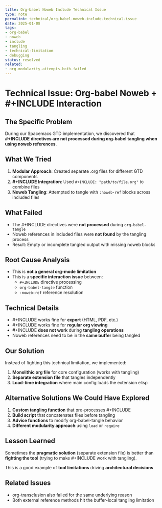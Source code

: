 ```yaml
---
title: Org-babel Noweb Include Technical Issue
type: note
permalink: technical/org-babel-noweb-include-technical-issue
date: 2025-01-08
tags:
- org-babel
- noweb
- include
- tangling
- technical-limitation
- debugging
status: resolved
related:
- org-modularity-attempts-both-failed
---
```


# Technical Issue: Org-babel Noweb + #+INCLUDE Interaction

## The Specific Problem
During our Spacemacs GTD implementation, we discovered that **#+INCLUDE directives are not processed during org-babel tangling when using noweb references**.

## What We Tried
1. **Modular Approach**: Created separate .org files for different GTD components
2. **#+INCLUDE Integration**: Used `#+INCLUDE: "path/to/file.org"` to combine files
3. **Noweb Tangling**: Attempted to tangle with `:noweb-ref` blocks across included files

## What Failed
- The #+INCLUDE directives were **not processed** during `org-babel-tangle`
- Noweb references in included files were **not found** by the tangling process
- Result: Empty or incomplete tangled output with missing noweb blocks

## Root Cause Analysis
- This is **not a general org-mode limitation**
- This is a **specific interaction issue** between:
  - `#+INCLUDE` directive processing
  - `org-babel-tangle` function  
  - `:noweb-ref` reference resolution

## Technical Details
- #+INCLUDE works fine for **export** (HTML, PDF, etc.)
- #+INCLUDE works fine for **regular org viewing**
- #+INCLUDE **does not work** during **tangling operations**
- Noweb references need to be in the **same buffer** being tangled

## Our Solution
Instead of fighting this technical limitation, we implemented:
1. **Monolithic org file** for core configuration (works with tangling)
2. **Separate extension file** that tangles independently
3. **Load-time integration** where main config loads the extension elisp

## Alternative Solutions We Could Have Explored
1. **Custom tangling function** that pre-processes #+INCLUDE
2. **Build script** that concatenates files before tangling  
3. **Advice functions** to modify org-babel-tangle behavior
4. **Different modularity approach** using `load` or `require`

## Lesson Learned
Sometimes the **pragmatic solution** (separate extension file) is better than **fighting the tool** (trying to make #+INCLUDE work with tangling).

This is a good example of **tool limitations** driving **architectural decisions**.

## Related Issues
- org-transclusion also failed for the same underlying reason
- Both external reference methods hit the buffer-local tangling limitation